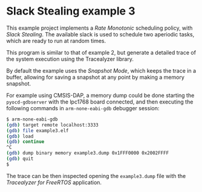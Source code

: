 # Slack Stealing example 3
This example project implements a *Rate Monotonic* scheduling policy, with *Slack Stealing*. The available slack is used to schedule two aperiodic tasks, which are ready to run at random times.

This program is similar to that of example 2, but generate a detailed trace of the system execution using the Tracealyzer library.

By default the example uses the *Snapshot Mode*, which keeps the trace in a buffer, allowing for saving a snapshot at any point by making a memory snapshot.

For example using CMSIS-DAP, a memory dump could be done starting the `pyocd-gdbserver` with the lpc1768 board connected, and then executing the following commands in `arm-none-eabi-gdb` debugger session:

```bash
$ arm-none-eabi-gdb
(gdb) target remote localhost:3333
(gdb) file example3.elf
(gdb) load
(gdb) continue
^C
(gdb) dump binary memory example3.dump 0x1FFF0000 0x2002FFFF
(gdb) quit
$ 
```

The trace can be then inspected opening the `example3.dump` file with the *Tracealyzer for FreeRTOS* application.